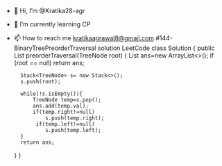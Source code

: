 - 👋 Hi, I’m @Kratika28-agr
- 🌱 I’m currently learning CP
- 📫 How to reach me kratikaagrawal8@gmail.com
#144-BinaryTreePreorderTraversal solution LeetCode 
class Solution {
    public List<Integer> preorderTraversal(TreeNode root) {
        List<Integer> ans=new ArrayList<>();
        if (root == null)
            return ans;
        
        Stack<TreeNode> s= new Stack<>();
        s.push(root);
        
        while(!s.isEmpty()){
            TreeNode temp=s.pop();
            ans.add(temp.val);
            if(temp.right!=null)
                s.push(temp.right);
             if(temp.left!=null)
                s.push(temp.left);
        }
        return ans;
    }
}
